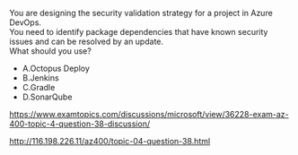 You are designing the security validation strategy for a project in Azure DevOps.<br/>You need to identify package dependencies that have known security issues and can be resolved by an update.<br/>What should you use?<br/><ul><li class="multi-choice-item correct-hidden"><span class="multi-choice-letter" data-choice-letter="A">A.</span>Octopus Deploy</li><li class="multi-choice-item"><span class="multi-choice-letter" data-choice-letter="B">B.</span>Jenkins</li><li class="multi-choice-item"><span class="multi-choice-letter" data-choice-letter="C">C.</span>Gradle</li><li class="multi-choice-item"><span class="multi-choice-letter" data-choice-letter="D">D.</span>SonarQube</li></ul><p><a href="https://www.examtopics.com/discussions/microsoft/view/36228-exam-az-400-topic-4-question-38-discussion/">https://www.examtopics.com/discussions/microsoft/view/36228-exam-az-400-topic-4-question-38-discussion/</a></p><p><a href="http://116.198.226.11/az400/topic-04-question-38.html">http://116.198.226.11/az400/topic-04-question-38.html</a></p><script src="https://giscus.app/client.js"                    data-repo="azsamples/az204"                    data-repo-id="R_kgDOMRXzDQ"                    data-category="General"                    data-category-id="DIC_kwDOMRXzDc4Cgi27"                    data-mapping="pathname"                    data-strict="1"                    data-reactions-enabled="0"                    data-emit-metadata="0"                    data-input-position="bottom"                    data-theme="preferred_color_scheme"                    data-lang="en"                    crossorigin="anonymous"                    async>                    </script>